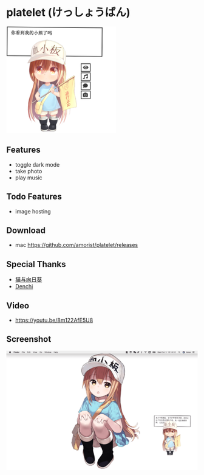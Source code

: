 # platelet (けっしょうばん)

<img src="assets/screenshot/screenshot3.png" height="280px" />

## Features

* toggle dark mode
* take photo
* play music

## Todo Features

* image hosting

## Download

* mac https://github.com/amorist/platelet/releases

## Special Thanks

* [猫与向日葵](https://imjad.cn/archives/lab/add-dynamic-poster-girl-with-live2d-to-your-blog-03 "猫与向日葵")
* [Denchi](https://twitter.com/DenchiSoft/status/1036017773011525632 "Denchi")

## Video

* https://youtu.be/8m122AfE5U8

## Screenshot

![platelet](assets/screenshot/screenshot1.png)
